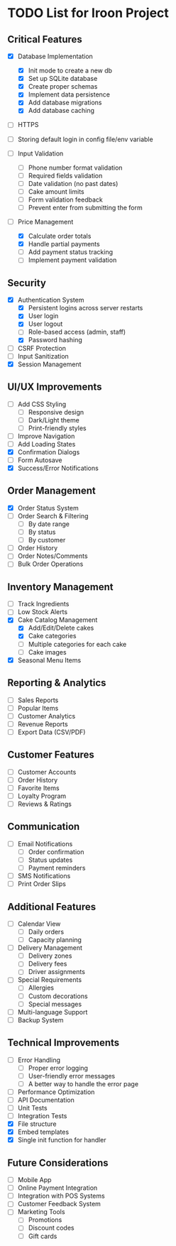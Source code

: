 # TODO List for Iroon Project

## Critical Features

- [x] Database Implementation

  - [x] Init mode to create a new db
  - [x] Set up SQLite database
  - [x] Create proper schemas
  - [x] Implement data persistence
  - [x] Add database migrations
  - [x] Add database caching

- [ ] HTTPS
- [ ] Storing default login in config file/env variable 
- [ ] Input Validation

  - [ ] Phone number format validation
  - [ ] Required fields validation
  - [ ] Date validation (no past dates)
  - [ ] Cake amount limits
  - [ ] Form validation feedback
  - [ ] Prevent enter from submitting the form

- [ ] Price Management
  - [x] Calculate order totals
  - [x] Handle partial payments
  - [ ] Add payment status tracking
  - [ ] Implement payment validation

## Security

- [x] Authentication System
  - [x] Persistent logins across server restarts
  - [x] User login
  - [x] User logout
  - [ ] Role-based access (admin, staff)
  - [x] Password hashing
- [ ] CSRF Protection
- [ ] Input Sanitization
- [x] Session Management

## UI/UX Improvements

- [ ] Add CSS Styling
  - [ ] Responsive design
  - [ ] Dark/Light theme
  - [ ] Print-friendly styles
- [ ] Improve Navigation
- [ ] Add Loading States
- [x] Confirmation Dialogs
- [ ] Form Autosave
- [x] Success/Error Notifications

## Order Management

- [x] Order Status System
- [ ] Order Search & Filtering
  - [ ] By date range
  - [ ] By status
  - [ ] By customer
- [ ] Order History
- [ ] Order Notes/Comments
- [ ] Bulk Order Operations

## Inventory Management

- [ ] Track Ingredients
- [ ] Low Stock Alerts
- [x] Cake Catalog Management
  - [x] Add/Edit/Delete cakes
  - [x] Cake categories
  - [ ] Multiple categories for each cake
  - [ ] Cake images
- [x] Seasonal Menu Items

## Reporting & Analytics

- [ ] Sales Reports
- [ ] Popular Items
- [ ] Customer Analytics
- [ ] Revenue Reports
- [ ] Export Data (CSV/PDF)

## Customer Features

- [ ] Customer Accounts
- [ ] Order History
- [ ] Favorite Items
- [ ] Loyalty Program
- [ ] Reviews & Ratings

## Communication

- [ ] Email Notifications
  - [ ] Order confirmation
  - [ ] Status updates
  - [ ] Payment reminders
- [ ] SMS Notifications
- [ ] Print Order Slips

## Additional Features

- [ ] Calendar View
  - [ ] Daily orders
  - [ ] Capacity planning
- [ ] Delivery Management
  - [ ] Delivery zones
  - [ ] Delivery fees
  - [ ] Driver assignments
- [ ] Special Requirements
  - [ ] Allergies
  - [ ] Custom decorations
  - [ ] Special messages
- [ ] Multi-language Support
- [ ] Backup System

## Technical Improvements

- [ ] Error Handling
  - [ ] Proper error logging
  - [ ] User-friendly error messages
  - [ ] A better way to handle the error page
- [ ] Performance Optimization
- [ ] API Documentation
- [ ] Unit Tests
- [ ] Integration Tests
- [x] File structure
- [x] Embed templates
- [x] Single init function for handler

## Future Considerations

- [ ] Mobile App
- [ ] Online Payment Integration
- [ ] Integration with POS Systems
- [ ] Customer Feedback System
- [ ] Marketing Tools
  - [ ] Promotions
  - [ ] Discount codes
  - [ ] Gift cards
